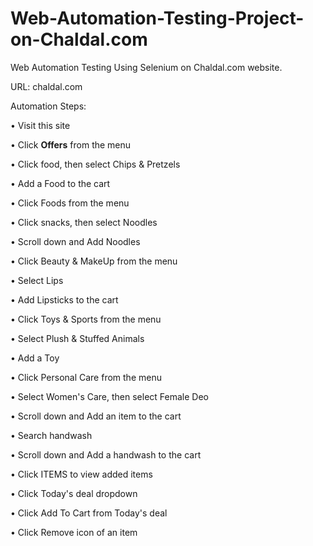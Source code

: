 # Web-Automation-Testing-Project-on-Chaldal.com
Web Automation Testing Using Selenium on Chaldal.com website.

URL: chaldal.com

Automation Steps:

•	Visit this site

•	Click **Offers** from the menu

•	Click food, then select Chips & Pretzels

•	Add a Food to the cart


•	Click Foods from the menu

•	Click snacks, then select Noodles

•	Scroll down and Add Noodles


•	Click Beauty & MakeUp from the menu

•	Select Lips

•	Add Lipsticks to the cart


•	Click Toys & Sports from the menu

•	Select Plush & Stuffed Animals

•	Add a Toy


•	Click Personal Care from the menu

•	Select Women's Care, then select Female Deo

•	Scroll down and Add an item to the cart


•	Search handwash

•	Scroll down and Add a handwash to the cart


•	Click ITEMS to view added items

•	Click Today's deal dropdown

•	Click Add To Cart from Today's deal

•	Click Remove icon of an item
